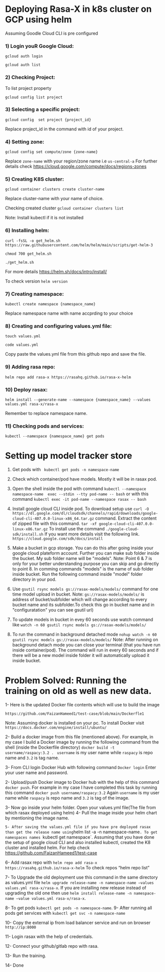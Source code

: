 # Deploying Rasa-X in k8s cluster on GCP using helm
Assuming Goodle Cloud CLI is pre configured
### 1) Login youR Google Cloud:
`gcloud auth login`

`gcloud auth list`
### 2) Checking Project:
To list project property

`gcloud config list project`
### 3) Selecting a specific project:
`gcloud config  set project {project_id}`

Replace project_id in the command with id of your project.
### 4) Setting zone:
`gcloud config set compute/zone {zone-name}`

Replace `zone-name` with your region/zone name i.e `us-central-a`
For further details check https://cloud.google.com/compute/docs/regions-zones
### 5) Creating K8S cluster:
`gcloud container clusters create cluster-name`

Replace cluster-name with your name of choice.
  
Checking created cluster
`gcloud container clusters list`

Note: Install kubectl if it is not installed
### 6) Installing helm:
`curl -fsSL -o get_helm.sh https://raw.githubusercontent.com/helm/helm/main/scripts/get-helm-3`

`chmod 700 get_helm.sh`

`./get_helm.sh`

For more details https://helm.sh/docs/intro/install/
  
To check version
`helm version`
### 7) Creating namespace:
`kubectl create namespace {namespace_name}`

Replace namespace name with name accprding to your choice
### 8) Creating and configuring values.yml file:
`touch values.yml`

`code values.yml`

Copy paste the values.yml file from this github repo and save the file.
### 9) Adding rasa repo:
`helm repo add rasa-x https://rasahq.github.io/rasa-x-helm`
### 10) Deploy rasax:
`helm install --generate-name --namespace {namespace_name} --values values.yml rasa-x/rasa-x`

Remember to replace namespace name.
### 11) Checking pods and services:
`kubectl --namespace {namespace_name} get pods`
   
 # Setting up model tracker store

1) Get pods with ` kubectl get pods -n namespace-name`

2) Check which container/pod have models. Mostly it will be in rasax pod.

3) Open the shell inside the pod with command `kubectl --namespace namespace-name  exec --stdin --tty pod-name -- bash`
or with this command `kubectl exec -it pod-name --namespace rasax -- bash`

4) Install google cloud CLI inside pod. To download setup use `curl -O https://dl.google.com/dl/cloudsdk/channels/rapid/downloads/google-cloud-cli-407.0.0-linux-x86_64.tar.gz` command.
Extract the content of zipped file with this command.
`tar -xf google-cloud-cli-407.0.0-linux-x86.tar.gz`
To install use the command `./google-cloud-sdk/install.sh`
If you want more details visit the following link.
`https://cloud.google.com/sdk/docs/install`


5) Make a bucket in gcp storage. You can do this after going inside your google cloud plateform account. Further you can make sub folder inside the bucket. My sub folder name will be "models". 
Note: Point 6 & 7 is only for your better understanding purpose you can skip and go directly to point 8. In comming commands "models" is the name of sub folder inside bucket. Run the following command inside "model" folder directory in your pod.

6) Use `gsutil rsync models gs://rasax-models/models/` command for one time model upload in bucket.
Note: `gs://rasax-models/models/` is address of bucket/subfolder which will change according to every bucket name and its subfolder.To check this go in bucket name and in "configuratation" you can see gsutil url)

7) To update models in bucket  in evey 60 seconds use watch command like `watch -n 60 gsutil rsync models gs://rasax-models/models/`

8) To run the command in background detached mode `nohup watch -n 60 gsutil rsync models gs://rasax-models/models/`
Note: After running on background detach mode you can close your terminal (that you have run inside container/pod). The command will run in every 60 seconds and if there will be a new model inside folder it will automatically upload it inside bucket. 

# Problem Solved: Running the training on old as well as new data.

1- Here is the updated Docker file contents which will use to build the image

`https://github.com/FaizanHameed1/test-case/blob/main/Dockerfle1`

Note: Assuming docker is installed on your pc. To install Docker visit `https://docs.docker.com/engine/install/ubuntu/`

2- Build a docker image from this file (mentioned above). For example, in my case I build a Docker image by running the following command from the shell (inside the Dockerfile directory) `docker build -t username/raspacy:3.2 . `
`username` is my user name while `raspacy` is repo name and `3.2` is tag name.

3- From CLI login Docker Hub with following command
`Docker login`
Enter your user name and password.


2- Upload/push Docker image to Docker hub with the help of this command `docker push`.
For example in my case I have completed this task by running this command `docker push username/raspacy:3.2`
Again `username` is my user name while `raspacy` is repo name and `3.2` is tag of the image.
 
3- Now go inside your helm folder. Open your values.yml file(The file from which rasax deployed using helm)
4- Pull the image inside your helm chart by mentioning the image name.

`
5- After saving the values.yml file if you have pre deployed rasax than get the release name using `helm list -a -n namespace-name`. To get namespaces names `kubectl get namespace`. Assuming that you have done the setup of google cloud CLI and also installed kubectl, created the K8 cluster and installed helm. For help check https://github.com/FaizanHameed1/test-case

6- Add rasax repo with  `helm repo add rasa-x https://rasahq.github.io/rasa-x-helm`
To check repos “helm repo list”

7- To  Upgrade the old deployment use this command in the same directory as values.yml file `helm upgrade release-name -n namespace-name –values values.yml rasa-x/rasa-x`.
If you are installing new release instead of upgrading the old one  then use `helm install release-name -n namespace-name –value values.yml rasa-x/rasa-x`. 

8- To get pods `kubectl get pods -n namespace-name`.
9- After running all pods get services with  `kubectl get svc -n namespace-name`

10- Copy the external ip from load balancer service and run on browser `http://ip:8000`

11- Login rasax with the help of credentials.

12- Connect your github/gitlab repo with rasa.

13- Run the training.

14- Done



  
